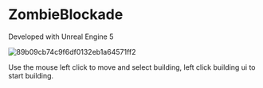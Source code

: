 # ZombieBlockade

Developed with Unreal Engine 5


![89b09cb74c9f6df0132eb1a64571ff2](https://github.com/CharlieDreemur/ZombieBlockade/assets/91376582/1aabc65a-2e5e-4092-b2ab-a97f98f78dd0)

Use the mouse left click to move and select building, left click building ui to start building.
